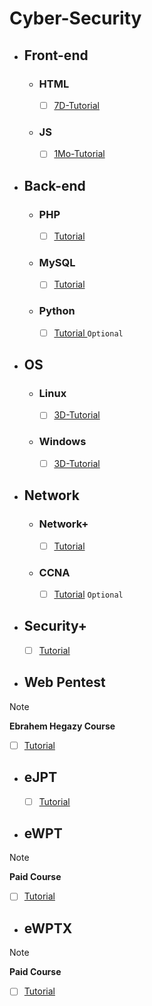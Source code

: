 # Cyber-Security
* ## Front-end
  - ### HTML
    - [ ] [7D-Tutorial](https://youtube.com/playlist?list=PLDoPjvoNmBAw_t_XWUFbBX-c9MafPk9ji&si=sfxD0IXLEHsniFw6)
  - ### JS
    - [ ] [1Mo-Tutorial](https://youtube.com/playlist?list=PLDoPjvoNmBAx3kiplQR_oeDqLDBUDYwVv&si=Gfbhn2k2bbG-cedb)
* ## Back-end
  - ### PHP
    - [ ] [Tutorial](https://youtube.com/playlist?list=PLDoPjvoNmBAy41u35AqJUrI-H83DObUDq&si=aYMB7c1OmaEHtIe8)
  - ### MySQL
    - [ ] [Tutorial](https://youtube.com/playlist?list=PLDoPjvoNmBAz6DT8SzQ1CODJTH-NIA7R9&si=uZgBQ8y-E0ukBEba)
  - ### Python
    - [ ] [Tutorial ](https://youtube.com/playlist?list=PLDoPjvoNmBAyE_gei5d18qkfIe-Z8mocs&si=7rPVLgbVwwY20HIJ)  `Optional`
* ## OS
  - ### Linux
    - [ ] [3D-Tutorial](https://youtube.com/playlist?list=PLtr9ezc61PUbA2l3MiE4YbrgITJN84N-C&si=N8GXiGtwaSB2S5jS)
  - ### Windows
    - [ ] [3D-Tutorial](https://youtube.com/playlist?list=PLtr9ezc61PUbA2l3MiE4YbrgITJN84N-C&si=N8GXiGtwaSB2S5jS)
* ## Network
  - ### Network+
    - [ ] [Tutorial](https://youtube.com/playlist?list=PLH-n8YK76vIiuIZoWvHL7AvtrDV7hR3He&si=uaSqz0zKb5p6yvXa)
  - ### CCNA
    - [ ] [Tutorial](https://google.com)  `Optional`
* ## Security+
  - [ ] [Tutorial](https://youtube.com/playlist?list=PLky4bd7_03m8o1NB0j96OsxZs0KcKlgMO&si=qMOXyNgflNo0pm-y)
* ## Web Pentest
>[!NOTE]
> **Ebrahem Hegazy Course**
  - [ ] [Tutorial](https://youtube.com/playlist?list=PLv7cogHXoVhXvHPzIl1dWtBiYUAL8baHj&si=_LlXK8cEJ6PonDHr)
* ## eJPT
  - [ ] [Tutorial](link.com)
* ## eWPT
>[!NOTE]
> **Paid Course**
  - [ ] [Tutorial]()
* ## eWPTX
>[!NOTE]
> **Paid Course**
  - [ ] [Tutorial]()

  
